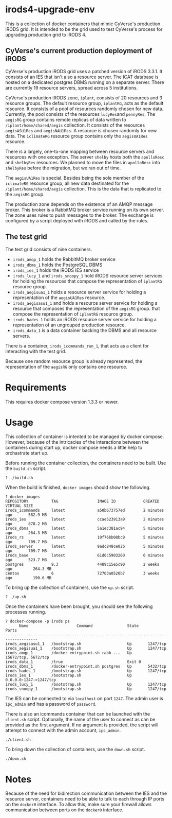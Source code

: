 # irods4-upgrade-env

This is a collection of docker containers that mimic CyVerse's production iRODS grid. It is intended to be the grid used to test CyVerse's process for upgrading production grid to iRODS 4.

## CyVerse's current production deployment of iRODS

CyVerse's production iRODS grid uses a patched version of iRODS 3.3.1. It consists of an IES that isn't also a resource server. The ICAT database is hosted on a dedicated postgres DBMS running on a separate server. There are currently 19 resource servers, spread across 5 institutions.

CyVerse's production iRODS zone, `iplant`, consists of 20 resources and 3 resource groups. The default resource group, `iplantRG`, acts as the default resource. It consists of a pool of resources randomly chosen for new data. Currently, the pool consists of the resources `lucyRes`and `pennyRes`. The `aegisRG` group contains remote replicas of data written to `/iplant/home/shared/aegis` collection. It consists of the resources `aegisASU1Res` and `aegisNAU1Res`. A resource is chosen randomly for new data. The `iclimateRG` resource group contains only the `aegisUA1Res` resource.

There is a largely, one-to-one mapping between resource servers and resources with one exception. 
The server `shelby` hosts both the `apolloResc` and `shelbyRes` resources. We planned to move the
files in `apolloResc` into `shelbyRes` before the migration, but we ran out of time.

The `aegisUA1Res` is special. Besides being the sole member of the `iclimateRG` resource group, all
new data destinated for the `/iplant/home/shared/aegis` collection. This is the data that is 
replicated to the `aegisRG` group.

The production zone depends on the existence of an AMQP message broker. This broker is a RabbitMQ 
broker service running on its own server. The zone uses rules to push messages to the broker. The
exchange is configured by a script deployed with iRODS and called by the rules.

## The test grid

The test grid consists of nine containers.

* `irods_amqp_1` holds the RabbitMQ broker service
* `irods_dbms_1` holds the PostgreSQL DBMS
* `irods_ies_1` holds the iRODS IES service
* `irods_lucy_1` and `irods_snoopy_1` hold iRODS resource server services for holding the resources
   that compose the representation of `iplantRG` resource group.
* `irods_aegisua1_1` holds a resource server service for holding a representation of the 
   `aegisUA1Res` resource. 
* `irods_aegisasu1_1` and holds a resource server service for holding a resource that composes the
   representation of the `aegisRG` group.
   that compose the representation of `iplantRG` resource group.
* `irods_hades_1` holds an iRODS resource server service for holding a representation of an 
   ungrouped production resource.
* `irods_data_1` is a data container backing the DBMS and all resource servers.

There is a container, `irods_icommands_run_1`, that acts as a client for interacting with the test 
grid.

Because one random resource group is already represented, the representation of the `aegisRG` only
contains one resource.

# Requirements

This requires docker compose version 1.3.3 or newer.

# Usage

This collection of container is intented to be managed by docker compose. However, because of the 
intricacies of the interactions between the containers during start up, docker compose needs a
little help to orchastrate start up.

Before running the container collection, the containers need to be built. Use the `build.sh` script.


```
? ./build.sh
```


When the build is finished, `docker images` should show the following.

```
? docker images
REPOSITORY          TAG                 IMAGE ID            CREATED             VIRTUAL SIZE
irods_icommands     latest              a50b673757ed        2 minutes ago       582.9 MB
irods_ies           latest              ccae523913a9        2 minutes ago       878.2 MB
irods_dbms          latest              5a1ec381ac94        5 minutes ago       264.3 MB
irods_rs            latest              19f76bb08bc9        5 minutes ago       709.7 MB
irods_server        latest              9adc848ce02b        5 minutes ago       709.7 MB
irods_base          latest              61d6c5903260        6 minutes ago       523.7 MB
postgres            9.3                 4489c15e5c90        2 weeks ago         264.3 MB
centos              6                   72703a0520b7        3 weeks ago         190.6 MB
```

To bring up the collection of containers, use the `up.sh` script.

```
? ./up.sh
```

Once the containers have been brought, you should see the following processes running.

```
? docker-compose -p irods ps
      Name                     Command               State            Ports          
------------------------------------------------------------------------------------
irods_aegisasu1_1   /bootstrap.sh                    Up       1247/tcp               
irods_aegisua1_1    /bootstrap.sh                    Up       1247/tcp               
irods_amqp_1        /docker-entrypoint.sh rabb ...   Up       15672/tcp, 5672/tcp    
irods_data_1        /true                            Exit 0                          
irods_dbms_1        /docker-entrypoint.sh postgres   Up       5432/tcp               
irods_hades_1       /bootstrap.sh                    Up       1247/tcp               
irods_ies_1         /bootstrap.sh                    Up       0.0.0.0:1247->1247/tcp 
irods_lucy_1        /bootstrap.sh                    Up       1247/tcp               
irods_snoopy_1      /bootstrap.sh                    Up       1247/tcp   
```

The IES can be connected to via `localhost` on port `1247`. The admin user is `ipc_admin` and has a
password of `password`.  

There is also an icommands container that can be launched with the `client.sh` script. Optionally,
the name of the user to connect as can be provided as the first argument. If no argument is 
provided, the script will attempt to connect with the admin account, `ipc_admin`. 

```
./client.sh
```

To bring down the collection of containers, use the `down.sh` script.

```
./down.sh
```


# Notes

Because of the need for bidirection communication between the IES and the resource server,
containers need to be able to talk to each through IP ports on the `docker0` interface. To allow 
this, make sure your firewall allows communication between ports on the `docker0` interface.
